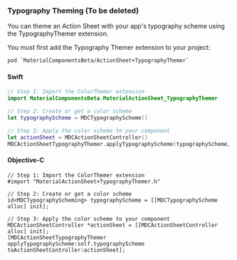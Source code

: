 ### Typography Theming (To be deleted)

You can theme an Action Sheet with your app's typography scheme using the TypographyThemer extension.

You must first add the Typography Themer extension to your project:

```bash
pod `MaterialComponentsBeta/ActionSheet+TypographyThemer`
```

<!--<div class="material-code-render" markdown="1">-->
#### Swift
```swift
// Step 1: Import the ColorThemer extension
import MaterialComponentsBeta.MaterialActionSheet_TypographyThemer

// Step 2: Create or get a color scheme
let typographyScheme = MDCTypographyScheme()

// Step 3: Apply the color scheme to your component
let actionSheet = MDCActionSheetController()
MDCActionSheetTypographyThemer.applyTypographyScheme(typographyScheme, to: actionSheet)
```

#### Objective-C

```objc
// Step 1: Import the ColorThemer extension
#import "MaterialActionSheet+TypographyThemer.h"

// Step 2: Create or get a color scheme
id<MDCTypographyScheming> typographyScheme = [[MDCTypographyScheme alloc] init];

// Step 3: Apply the color scheme to your component
MDCActionSheetController *actionSheet = [[MDCActionSheetController alloc] init];
[MDCActionSheetTypographyThemer applyTypographyScheme:self.typographyScheme
toActionSheetController:actionSheet];
```
<!--</div>-->
